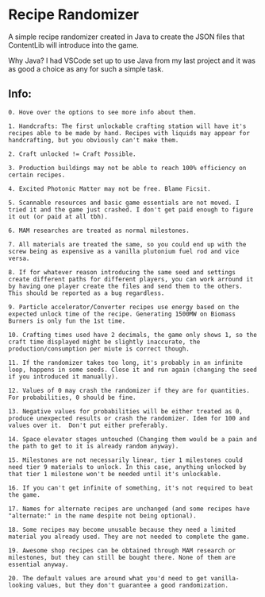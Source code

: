 # Recipe Randomizer

A simple recipe randomizer created in Java to create the JSON files that ContentLib will introduce into the game.

Why Java? I had VSCode set up to use Java from my last project and it was as good a choice as any for such a simple task.

## Info:
    0. Hove over the options to see more info about them.

    1. Handcrafts: The first unlockable crafting station will have it's recipes able to be made by hand. Recipes with liquids may appear for handcrafting, but you obviously can't make them.

    2. Craft unlocked != Craft Possible.

    3. Production buildings may not be able to reach 100% efficiency on certain recipes.

    4. Excited Photonic Matter may not be free. Blame Ficsit.

    5. Scannable resources and basic game essentials are not moved. I tried it and the game just crashed. I don't get paid enough to figure it out (or paid at all tbh).

    6. MAM researches are treated as normal milestones.

    7. All materials are treated the same, so you could end up with the screw being as expensive as a vanilla plutonium fuel rod and vice versa.

    8. If for whatever reason introducing the same seed and settings create different paths for different players, you can work arround it by having one player create the files and send them to the others. This should be reported as a bug regardless.

    9. Particle accelerator/Converter recipes use energy based on the expected unlock time of the recipe. Generating 1500MW on Biomass Burners is only fun the 1st time.

    10. Crafting times used have 2 decimals, the game only shows 1, so the craft time displayed might be slightly inaccurate, the production/consumption per miute is correct though.

    11. If the randomizer takes too long, it's probably in an infinite loop, happens in some seeds. Close it and run again (changing the seed if you introduced it manually).

    12. Values of 0 may crash the randomizer if they are for quantities. For probabilities, 0 should be fine.

    13. Negative values for probabilities will be either treated as 0, produce unexpected results or crash the randomizer. Idem for 100 and values over it.  Don't put either preferably.

    14. Space elevator stages untouched (Changing them would be a pain and the path to get to it is already random anyway).

    15. Milestones are not necessarily linear, tier 1 milestones could need tier 9 materials to unlock. In this case, anything unlocked by that tier 1 milestone won't be needed until it's unlockable.

    16. If you can't get infinite of something, it's not required to beat the game.

    17. Names for alternate recipes are unchanged (and some recipes have "alternate:" in the name despite not being optional).

    18. Some recipes may become unusable because they need a limited material you already used. They are not needed to complete the game.

    19. Awesome shop recipes can be obtained through MAM research or milestones, but they can still be bought there. None of them are essential anyway.

    20. The default values are around what you'd need to get vanilla-looking values, but they don't guarantee a good randomization.